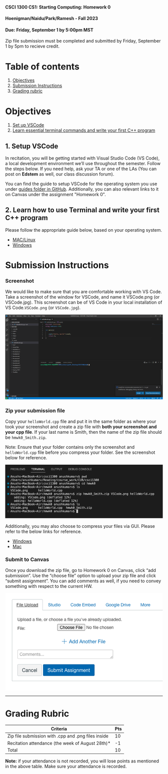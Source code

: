 #### **CSCI 1300 CS1: Starting Computing: Homework 0**
#### **Hoenigman/Naidu/Park/Ramesh - Fall 2023**
#### **Due: Friday, September 1 by 5:00pm MST**

Zip file submission must be completed and submitted by Friday, September 1 by 5pm to recieve credit. 


# Table of contents

1. [Objectives](#objectives)
2. [Submission Instructions](#submit)
3. [Grading rubric](#grading)


# Objectives <a name="objectives"></a>

1. [Set up VSCode](#setup)
2. [Learn essential terminal commands and write your first C++ program](#introduction)


## 1. Setup VSCode <a name="setup"></a>
In recitation, you will be getting started with Visual Studio Code (VS Code), a local development environment we’ll use throughout the semester. Follow the steps below. If you need help, ask your TA or one of the LAs (You can post on **Edstem** as well, our class discussion forum).

You can find the guide to setup VSCode for the operating system you use under [guides folder in GitHub](guides). Additionally, you can also relevant links to it on Canvas under the assignment "Homework 0".


## 2. Learn how to use Terminal and write your first C++ program<a name="introduction"></a>
Please follow the appropriate guide below, based on your operating system.
* [MAC/Linux](introduction/mac_or_linux.md)
* [Windows](introduction/windows.md)

# Submission Instructions <a name="submit"></a>

### Screenshot
We would like to make sure that you are comfortable working with VS Code. Take a screenshot of the window for VSCode, and name it VSCode.png (or VSCode.jpg). This screenshot can be of VS Code in your local installation of VS Code.`VSCode.png` (or `VSCode.jpg`).

![Screenshot](images/mac_linux/submit_image_1.png)

### Zip your submission file

Copy your `helloWorld.cpp` file and put it in the same folder as where your took your screenshot and create a zip file with **both your screenshot and your cpp file**. If your last name is Smith, then the name of the zip file should be `hmwk0_Smith.zip`.

Note: Ensure that your folder contains only the screenshot and `helloWorld.cpp` file before you compress your folder. See the screenshot below for reference.

![Screenshot](images/mac_linux/submit_image_2.png)

Additionally, you may also choose to compress your files via GUI. Please refer to the below links for reference.
* [Windows](https://support.microsoft.com/en-us/windows/zip-and-unzip-files-8d28fa72-f2f9-712f-67df-f80cf89fd4e5)
* [Mac](https://support.apple.com/guide/mac-help/zip-and-unzip-files-and-folders-on-mac-mchlp2528/mac)

### Submit to Canvas
Once you download the zip file, go to Homework 0 on Canvas, click “add submission”. Use the “choose file” option to upload your zip file and click “submit assignment”. You can add comments as well, if you need to convey something with respect to the current HW.

![Submit on Canvas](images/mac_linux/submit_image_3.png)


---
   

# Grading Rubric <a name="grading"></a>
| **Criteria**                                                | **Pts** |
| ----------------------------------------------------------- | ------- |
| Zip file submission with .cpp and .png files inside         | 10      |
| Recitation attendance (the week of August 28th)*            | -1      |
| Total                                                       | 10      |

**Note:** if your attendance is not recorded, you will lose points as mentioned in the above table. Make sure your attendance is recorded. 
